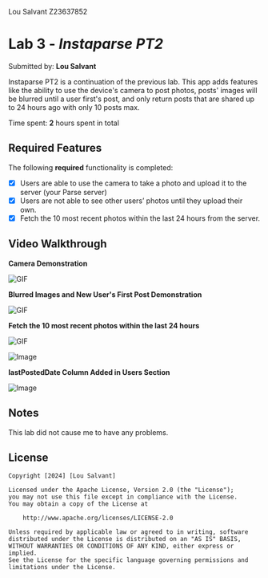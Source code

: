 Lou Salvant
Z23637852

# Lab 3 - *Instaparse PT2*

Submitted by: **Lou Salvant**

Instaparse PT2 is a continuation of the previous lab. This app adds features like the ability to use the device's camera to post photos, posts' images will be blurred until a user first's post, and only return posts that are shared up to 24 hours ago with only 10 posts max.


Time spent: **2** hours spent in total

## Required Features

The following **required** functionality is completed:

- [x] Users are able to use the camera to take a photo and upload it to the server (your Parse server)
- [x] Users are not able to see other users’ photos until they upload their own.
- [x] Fetch the 10 most recent photos within the last 24 hours from the server.

## Video Walkthrough

**Camera Demonstration**


![GIF](https://media3.giphy.com/media/v1.Y2lkPTc5MGI3NjExNWowaXJza211cnhobWE1cTl6ZHIwdnhnZXJ0eXdwcGZjNDk5eG5nOSZlcD12MV9pbnRlcm5hbF9naWZfYnlfaWQmY3Q9Zw/Hm00bmXyiMVDIk4x7k/giphy.gif)


**Blurred Images and New User's First Post Demonstration**

![GIF](https://media0.giphy.com/media/v1.Y2lkPTc5MGI3NjExemNueG85NjN1MGY4amczNDM1eGkyc3RpaGd6Mmo5N25na3pyajBlZCZlcD12MV9pbnRlcm5hbF9naWZfYnlfaWQmY3Q9Zw/QcNenuMa5Bez9O12m6/giphy.gif)


**Fetch the 10 most recent photos within the last 24 hours**

![GIF](https://media2.giphy.com/media/v1.Y2lkPTc5MGI3NjExdWI4NXJleG02N3hhMjY5N242c2k5MmxzNm5xdWRnczd2OWtmYTM0biZlcD12MV9pbnRlcm5hbF9naWZfYnlfaWQmY3Q9Zw/jfSfGzJMFgx08MQw0S/giphy.gif)

![Image](https://i.imgur.com/zcGHecU.png)


**lastPostedDate Column Added in Users Section**

![Image](https://i.imgur.com/kqWRZZy.png)


## Notes

This lab did not cause me to have any problems.

## License

    Copyright [2024] [Lou Salvant]

    Licensed under the Apache License, Version 2.0 (the "License");
    you may not use this file except in compliance with the License.
    You may obtain a copy of the License at

        http://www.apache.org/licenses/LICENSE-2.0

    Unless required by applicable law or agreed to in writing, software
    distributed under the License is distributed on an "AS IS" BASIS,
    WITHOUT WARRANTIES OR CONDITIONS OF ANY KIND, either express or implied.
    See the License for the specific language governing permissions and
    limitations under the License.
